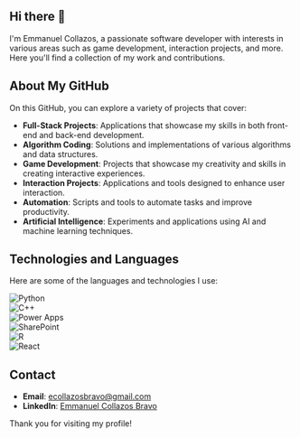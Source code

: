 ## Hi there 👋

I'm Emmanuel Collazos, a passionate software developer with interests in various areas such as game development, interaction projects, and more. Here you'll find a collection of my work and contributions.

## About My GitHub

On this GitHub, you can explore a variety of projects that cover:

- **Full-Stack Projects**: Applications that showcase my skills in both front-end and back-end development.
- **Algorithm Coding**: Solutions and implementations of various algorithms and data structures.
- **Game Development**: Projects that showcase my creativity and skills in creating interactive experiences.
- **Interaction Projects**: Applications and tools designed to enhance user interaction.
- **Automation**: Scripts and tools to automate tasks and improve productivity.
- **Artificial Intelligence**: Experiments and applications using AI and machine learning techniques.

## Technologies and Languages

Here are some of the languages and technologies I use:

![Python](https://cdn.jsdelivr.net/gh/devicons/devicon/icons/python/python-original.svg)  
![C++](https://cdn.jsdelivr.net/gh/devicons/devicon/icons/cplusplus/cplusplus-original.svg)  
![Power Apps](https://upload.wikimedia.org/wikipedia/commons/4/42/Microsoft_PowerApps_logo.png)  
![SharePoint](https://upload.wikimedia.org/wikipedia/commons/4/40/Microsoft_Office_SharePoint_%282019-present%29.svg)  
![R](https://cdn.jsdelivr.net/gh/devicons/devicon/icons/r/r-original.svg)  
![React](https://cdn.jsdelivr.net/gh/devicons/devicon/icons/react/react-original.svg)  

## Contact

- **Email**: ecollazosbravo@gmail.com
- **LinkedIn**: [Emmanuel Collazos Bravo](https://www.linkedin.com/in/ecollazosbravo/)

Thank you for visiting my profile!


<!--
**ecollazosbravo/ecollazosbravo** is a ✨ _special_ ✨ repository because its `README.md` (this file) appears on your GitHub profile.

Here are some ideas to get you started:

- 🔭 I’m currently working on ...
- 🌱 I’m currently learning ...
- 👯 I’m looking to collaborate on ...
- 🤔 I’m looking for help with ...
- 💬 Ask me about ...
- 📫 How to reach me: ...
- 😄 Pronouns: ...
- ⚡ Fun fact: ...
-->

